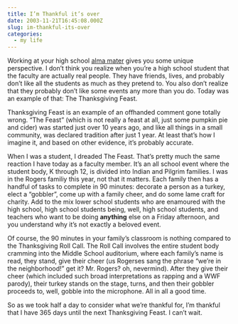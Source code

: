 ```yaml
---
title: I’m Thankful it’s over
date: 2003-11-21T16:45:08.000Z
slug: im-thankful-its-over
categories:
  - my life
---
```

Working at your high school [alma mater][1]  gives you some unique perspective. I don’t think you realize when you’re a high school student that the faculty are actually real people. They have friends, lives, and probably don’t like all the students as much as they pretend to. You also don’t realize that they probably don’t like some events any more than you do. Today was an example of that: The Thanksgiving Feast.

Thanksgiving Feast is an example of an offhanded comment gone totally wrong. “The Feast” (which is not really a feast at all, just some pumpkin pie and cider) was started just over 10 years ago, and like all things in a small community, was declared tradition after just 1 year. At least that’s how I imagine it, and based on other evidence, it’s probably accurate.

When I was a student, I dreaded The Feast. That’s pretty much the same reaction I have today as a faculty member. It’s an all school event where the student body, K through 12, is divided into Indian and Pilgrim families. I was in the Rogers familiy this year, not that it matters. Each family then has a handful of tasks to complete in 90 minutes: decorate a person as a turkey, elect a “gobbler”, come up with a family cheer, and do some lame craft for charity. Add to the mix lower school students who are enamoured with the high school, high school students being, well, high school students, and teachers who want to be doing **anything** else on a Friday afternoon, and you understand why it’s not exactly a beloved event.

Of course, the 90 minutes in your family’s classroom is nothing compared to the Thanksgiving Roll Call. The Roll Call involves the entire student body cramming into the Middle School auditorium, where each family’s name is read, they stand, give their cheer (us Rogerses sang the phrase “we’re in the neighborhood!” get it? Mr. Rogers? oh, nevermind). After they give their cheer (which included such broad interpretations as rapping and a WWF parody), their turkey stands on the stage, turns, and then their gobbler proceeds to, well, gobble into the microphone. All in all a good time.

So as we took half a day to consider what we’re thankful for, I’m thankful that I have 365 days until the next Thanksgiving Feast. I can’t wait.

 [1]: http://www.canterburyschool.org
